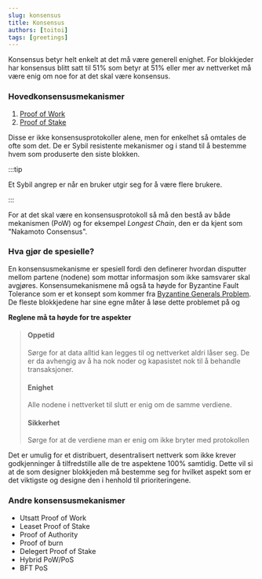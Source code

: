 ```yaml
---
slug: konsensus
title: Konsensus
authors: [toitoi]
tags: [greetings]
---
```


Konsensus betyr helt enkelt at det må være generell enighet. For blokkjeder har konsensus blitt satt til 51% som betyr at 51% eller mer av nettverket må være enig om noe for at det skal være konsensus. 

### Hovedkonsensusmekanismer

1. [Proof of Work](./pow.md)
2. [Proof of Stake](./pos.md)

Disse er ikke konsensusprotokoller alene, men for enkelhet så omtales de ofte som det. De er Sybil resistente mekanismer og i stand til å bestemme hvem som produserte den siste blokken. 

:::tip

Et Sybil angrep er når en bruker utgir seg for å være flere brukere.

:::

For at det skal være en konsensusprotokoll så må den bestå av både mekanismen (PoW) og for eksempel *Longest Chain*, den er da kjent som "Nakamoto Consensus". 

### Hva gjør de spesielle?

En konsensusmekanisme er spesiell fordi den definerer hvordan disputter mellom partene (nodene) som mottar informasjon som ikke samsvarer skal avgjøres. Konsensumekanismene må også ta høyde for Byzantine Fault Tolerance som er et konsept som kommer fra [Byzantine Generals Problem](/konsepter/viderekommende/byzantinegenprob.md). De fleste blokkjedene har sine egne måter å løse dette problemet på og 

**Reglene må ta høyde for tre aspekter**

>#### Oppetid
>
>Sørge for at data alltid kan legges til og nettverket aldri låser seg. De er da avhengig av å ha nok noder og kapasistet nok til å behandle transaksjoner. 
>
>#### Enighet
>
>Alle nodene i nettverket til slutt er enig om de samme verdiene. 
>
>#### Sikkerhet
>
>Sørge for at de verdiene man er enig om ikke bryter med protokollen

Det er umulig for et distribuert, desentralisert nettverk som ikke krever godkjenninger å tilfredstille alle de tre aspektene 100% samtidig. Dette vil si at de som designer blokkjeden må bestemme seg for hvilket aspekt som er det viktigste og designe den i henhold til prioriteringene.



### Andre konsensusmekanismer

- Utsatt Proof of Work
- Leaset Proof of Stake 
- Proof of Authority
- Proof of burn
- Delegert Proof of Stake
- Hybrid PoW/PoS
- BFT PoS